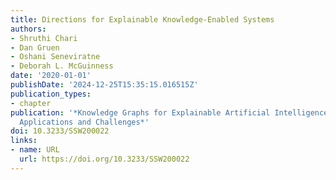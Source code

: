 ```yaml
---
title: Directions for Explainable Knowledge-Enabled Systems
authors:
- Shruthi Chari
- Dan Gruen
- Oshani Seneviratne
- Deborah L. McGuinness
date: '2020-01-01'
publishDate: '2024-12-25T15:35:15.016515Z'
publication_types:
- chapter
publication: '*Knowledge Graphs for Explainable Artificial Intelligence: Foundations,
  Applications and Challenges*'
doi: 10.3233/SSW200022
links:
- name: URL
  url: https://doi.org/10.3233/SSW200022
---
```

